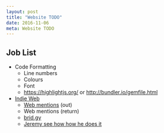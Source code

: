 ```yaml
---
layout: post
title: "Website TODO"
date: 2016-11-06
meta: Website TODO
---
```


## Job List

* Code Formatting
    * Line numbers
    * Colours
    * Font
    * https://highlightjs.org/ or http://bundler.io/gemfile.html
* [Indie Web](http://indiewebify.me/#send-webmentions)
    * [Web mentions](https://indieweb.org/Webmention) (out)
    * Web mentions (return)
    * [brid.gy](https://brid.gy/about)
    * [Jeremy see how how he does it](https://adactio.com/)
